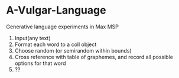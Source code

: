 # A-Vulgar-Language
Generative language experiments in Max MSP

1. Input(any text)
2. Format each word to a coll object
3. Choose random (or semirandom within bounds)
4. Cross reference with table of graphemes, and record all possible options for that word
5. ??
